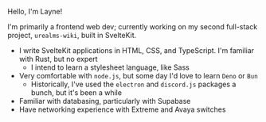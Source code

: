 Hello, I'm Layne!

I'm primarily a frontend web dev; currently working on my second full-stack project, `urealms-wiki`, built in SvelteKit.
 
- I write SvelteKit applications in HTML, CSS, and TypeScript. I'm familiar with Rust, but no expert
	- I intend to learn a stylesheet language, like Sass
- Very comfortable with `node.js`, but some day I'd love to learn `Deno` or `Bun`
	- Historically, I've used the `electron` and `discord.js` packages a bunch, but it's been a while
- Familiar with databasing, particularly with Supabase
- Have networking experience with Extreme and Avaya switches
